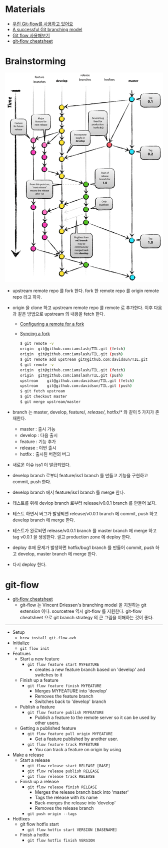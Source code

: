 # Materials

* [우린 Git-flow를 사용하고 있어요](http://woowabros.github.io/experience/2017/10/30/baemin-mobile-git-branch-strategy.html)
* [A successful Git branching model](https://nvie.com/posts/a-successful-git-branching-model/) 
* [Git flow 사용해보기](https://boxfoxs.tistory.com/347) 
* [git-flow cheatsheet](https://danielkummer.github.io/git-flow-cheatsheet/) 

# Brainstorming

![](img/git-flow_overall_graph.png)

* upstream remote repo 를 fork 한다. fork 한 remote repo 를 origin remote repo 라고 하자.
* origin 을 clone 하고 upstream remote repo 를 remote 로 추가한다. 이후 다음과 같은 방법으로 upstream 의 내용을 fetch 한다.
  * [Configuring a remote for a fork](https://help.github.com/articles/configuring-a-remote-for-a-fork/)
  * [Syncing a fork](https://help.github.com/articles/syncing-a-fork/)

    ```bash
    $ git remote -v
    origin	git@github.com:iamslash/TIL.git (fetch)
    origin	git@github.com:iamslash/TIL.git (push)
    $ git remote add upstream git@github.com:davidsun/TIL.git
    $ git remote -v
    origin	git@github.com:iamslash/TIL.git (fetch)
    origin	git@github.com:iamslash/TIL.git (push)
    upstream	git@github.com:davidsun/TIL.git (fetch)
    upstream	git@github.com:davidsun/TIL.git (push)
    $ git fetch upstream
    $ git checkout master
    $ git merge upstream/master
    ```

* branch 는 master, develop, feature/*, release/*, hotfix/* 와 같이 5 가지가 존재한다.
  * master : 출시 가능
  * develop : 다음 출시
  * feature : 기능 추가
  * release : 이번 출시
  * hotfix : 출시된 버전의 버그
* 새로운 이슈 iss1 이 발급되었다.
* develop branch 로부터 feature/iss1 branch 를 만들고 기능을 구현하고 commit, push 한다. 
* develop branch 에서 feature/iss1 branch 를 merge 한다.
* 테스트를 위해 devlop branch 로부터 release/v0.0.1 branch 를 만들어 보자.
* 테스트 하면서 버그가 발생되면 release/v0.0.1 branch 에 commit, push 하고 develop branch 에 merge 한다.
* 테스트가 완료되면 release/v0.0.1 branch 를 master branch 에 merge 하고 tag v0.0.1 을 생성한다. 긜고 production zone 에 deploy 한다.
* deploy 후에 문제가 발생하면 hotfix/bug1 branch 를 만들어 commit, push 하고 develop, master branch 에 merge 한다.
* 다시 deploy 한다.

# git-flow

* [git-flow cheatsheet](https://danielkummer.github.io/git-flow-cheatsheet/)
  * git-flow 는 Vincent Driessen's branching model 을 지원하는 git extension 이다. sourcetree 역시 git-flow 를 지원한다. git-flow cheatsheet 으로 git branch strategy 의 큰 그림을 이해하는 것이 좋다.

-----

* Setup
  * `brew install git-flow-avh`
* Initialize
  * `git flow init`
* Featrues
  * Start a new feature
    * `git flow feature start MYFEATURE`
      * creates a new feature branch based on 'develop' and switches to it
  * Finish up a feature
    * `git flow feature finish MYFEATURE`
      * Merges MYFEATURE into 'develop'
      * Removes the feature branch
      * Switches back to 'develop' branch
  * Publish a feature
    * `git flow feature publish MYFEATURE`
      * Publish a feature to the remote server so it can be used by other users.
  * Getting a published feature
    * `git flow feature pull origin MYFEATURE`
      * Get a feature published by another user.
    * `git flow feature track MYFEATURE`
      * You can track a feature on origin by using
* Make a release
  * Start a release
    * `git flow release start RELEASE [BASE]`
    * `git flow release publish RELEASE`
    * `git flow release track RELEASE`
  * Finish up a release
    * `git flow release finish RELEASE`
      * Merges the release branch back into 'master'
      * Tags the release with its name
      * Back-merges the release into 'develop'
      * Removes the release branch
    * `git push origin --tags`
* Hotfixes
  * git flow hotfix start
    * `git flow hotfix start VERSION [BASENAME]`
  * Finish a hotfix
    * `git flow hotfix finish VERSION`
